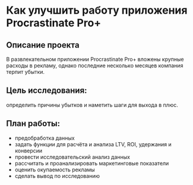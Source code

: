 # Как улучшить работу приложения Procrastinate Pro+
## Описание проекта
В развлекательном приложении Procrastinate Pro+ вложены крупные расходы в рекламу, однако последние несколько месяцев компания терпит убытки.

## Цель исследования:
определить причины убытков и наметить шаги для выхода в плюс.

## План работы:
- предобработка данных
- задать функции для расчёта и анализа LTV, ROI, удержания и конверсии
- провести исследовательский анализ данных
- рассчитать и проанализировать маркетинговые показатели
- оценить окупаемость рекламы
- сделать вывод по исследованию

